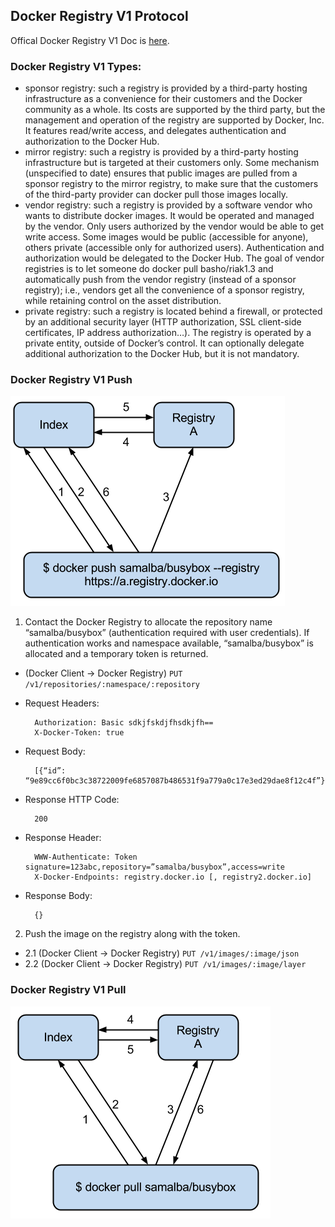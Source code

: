 ## Docker Registry V1 Protocol

Offical Docker Registry V1 Doc is [here](https://docs.docker.com/v1.7/docker/reference/api/hub_registry_spec).

### Docker Registry V1 Types: 

- sponsor registry: such a registry is provided by a third-party hosting infrastructure as a convenience for their customers and the Docker community as a whole. Its costs are supported by the third party, but the management and operation of the registry are supported by Docker, Inc. It features read/write access, and delegates authentication and authorization to the Docker Hub.
- mirror registry: such a registry is provided by a third-party hosting infrastructure but is targeted at their customers only. Some mechanism (unspecified to date) ensures that public images are pulled from a sponsor registry to the mirror registry, to make sure that the customers of the third-party provider can docker pull those images locally.
- vendor registry: such a registry is provided by a software vendor who wants to distribute docker images. It would be operated and managed by the vendor. Only users authorized by the vendor would be able to get write access. Some images would be public (accessible for anyone), others private (accessible only for authorized users). Authentication and authorization would be delegated to the Docker Hub. The goal of vendor registries is to let someone do docker pull basho/riak1.3 and automatically push from the vendor registry (instead of a sponsor registry); i.e., vendors get all the convenience of a sponsor registry, while retaining control on the asset distribution.
- private registry: such a registry is located behind a firewall, or protected by an additional security layer (HTTP authorization, SSL client-side certificates, IP address authorization…). The registry is operated by a private entity, outside of Docker’s control. It can optionally delegate additional authorization to the Docker Hub, but it is not mandatory.

### Docker Registry V1 Push 

![Docker Registry V1 Push](images/docker-v1-push-chart.png "Dockyard - Docker Registry V1 Push")

1. Contact the Docker Registry to allocate the repository name “samalba/busybox” (authentication required with user credentials). If authentication works and namespace available, “samalba/busybox” is allocated and a temporary token is returned.
  - (Docker Client -> Docker Registry) `PUT /v1/repositories/:namespace/:repository`
  - Request Headers:

    ```
      Authorization: Basic sdkjfskdjfhsdkjfh== 
      X-Docker-Token: true
    ```

  - Request Body:

    ```
      [{“id”: “9e89cc6f0bc3c38722009fe6857087b486531f9a779a0c17e3ed29dae8f12c4f”}]
    ```

  - Response HTTP Code:

    ```
      200
    ```

  - Response Header:

    ```
      WWW-Authenticate: Token signature=123abc,repository=”samalba/busybox”,access=write
      X-Docker-Endpoints: registry.docker.io [, registry2.docker.io]
    ```

  - Response Body:

    ```
   	  {}
    ```
2. Push the image on the registry along with the token.

  - 2.1 (Docker Client -> Docker Registry) `PUT /v1/images/:image/json`
  - 2.2 (Docker Client -> Docker Registry) `PUT /v1/images/:image/layer` 

### Docker Registry V1 Pull

![Docker Registry V1 Pull](images/docker-v1-pull-chart.png "Dockyard - Docker Registry V1 Pull")